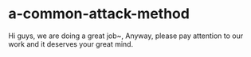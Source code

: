# a-common-attack-method
Hi guys, we are doing a great job~, Anyway, please pay attention to our work and it deserves your great mind.
